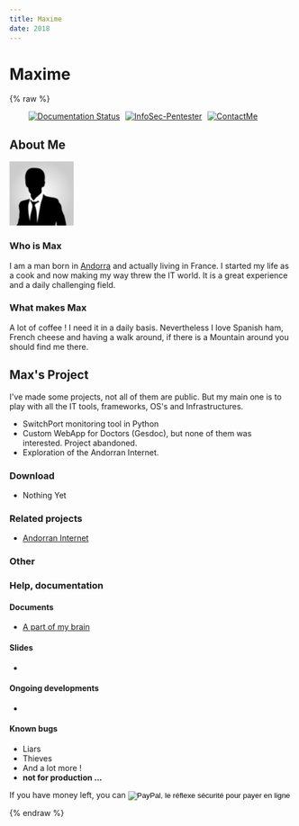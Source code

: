 ```yaml
---
title: Maxime
date: 2018
---
```


Maxime
=====

{% raw %}

<ul style="display:flex; list-style:none;">
    <!-- SVG files are text files: easy to update when needed -->
    <li style="display: inline; margin-left: 10px;">
        <a href='https://ptestmethod.readthedocs.io/'>
    <img src='//readthedocs.org/projects/ptestmethod/badge/?version=latest' alt='Documentation Status' />
</a>
    </li>
    <li style="display: inline; margin-left: 10px;">
        <a href=""><img src="https://img.shields.io/badge/InfoSec-Pentester-brightgreen.svg" alt="InfoSec-Pentester" /></a>
    </li>
    <li style="display: inline; margin-left: 10px;">
        <a href="mailto:maxime.villalongue@gmail.com"><img src="https://img.shields.io/badge/Contact-Me-blue.svg" alt="ContactMe" /></a>
    </li>
</ul>


About Me
-----------

![](img/business-man-avatar-vector-114-185058.png)



### Who is Max

I am a man born in [Andorra](http://visitandorra.com) and actually living in France. I started my life as a cook and now making my way threw the IT world. It is a great experience and a daily challenging field. 

### What makes Max 

A lot of coffee ! I need it in a daily basis. Nevertheless I love Spanish ham, French cheese and having a walk around, if there is a Mountain around you should find me there.

Max's Project
-------------

I've made some projects, not all of them are public. But my main one is to play with all the IT tools, frameworks, OS's and Infrastructures.

* SwitchPort monitoring tool in Python
* Custom WebApp for Doctors (Gesdoc), but none of them was interested. Project abandoned.
* Exploration of the Andorran Internet.

### Download

*   Nothing Yet


### Related projects

*   [Andorran Internet](https://maximevilla.github.io/AndorranInternet)

### Other


### Help, documentation


#### Documents

*   [A part of my brain](https://ptestmethod.readthedocs.io)


#### Slides

*   



#### Ongoing developments

*   

#### Known bugs

*   Liars
*   Thieves
*   And a lot more ! 
*   **not for production ...**




<form action="https://www.paypal.com/cgi-bin/webscr" method="post" target="_top">
    If you have money left, you can 
<input type="hidden" name="cmd" value="_s-xclick">
<input type="hidden" name="hosted_button_id" value="EG567QA4QFWKQ">
<input type="image" src="https://www.paypalobjects.com/fr_FR/FR/i/btn/btn_donate_SM.gif" border="0" name="submit" alt="PayPal, le réflexe sécurité pour payer en ligne">
<img alt="" border="0" src="https://www.paypalobjects.com/fr_FR/i/scr/pixel.gif" width="1" height="1">
</form>

{% endraw %}
